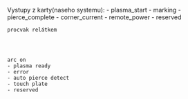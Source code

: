 Vystupy z karty(naseho systemu):
	- plasma_start
	- marking
	- pierce_complete
	- corner_current
	- remote_power
	- reserved


    procvak relátkem 




    arc on
	- plasma ready
	- error
	- auto pierce detect	
	- touch plate
	- reserved

